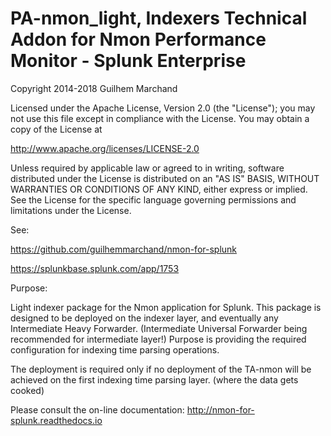 # PA-nmon_light, Indexers Technical Addon for Nmon Performance Monitor - Splunk Enterprise

Copyright 2014-2018 Guilhem Marchand

Licensed under the Apache License, Version 2.0 (the "License"); you may not use this file except in compliance with the License. You may obtain a copy of the License at

http://www.apache.org/licenses/LICENSE-2.0

Unless required by applicable law or agreed to in writing, software distributed under the License is distributed on an "AS IS" BASIS, WITHOUT WARRANTIES OR CONDITIONS OF ANY KIND, either express or implied. See the License for the specific language governing permissions and limitations under the License.

See:

https://github.com/guilhemmarchand/nmon-for-splunk

https://splunkbase.splunk.com/app/1753

Purpose:

Light indexer package for the Nmon application for Splunk.
This package is designed to be deployed on the indexer layer, and eventually any Intermediate Heavy Forwarder. (Intermediate Universal Forwarder being recommended for intermediate layer!)
Purpose is providing the required configuration for indexing time parsing operations.

The deployment is required only if no deployment of the TA-nmon will be achieved on the first indexing time parsing layer. (where the data gets cooked)

Please consult the on-line documentation: http://nmon-for-splunk.readthedocs.io
